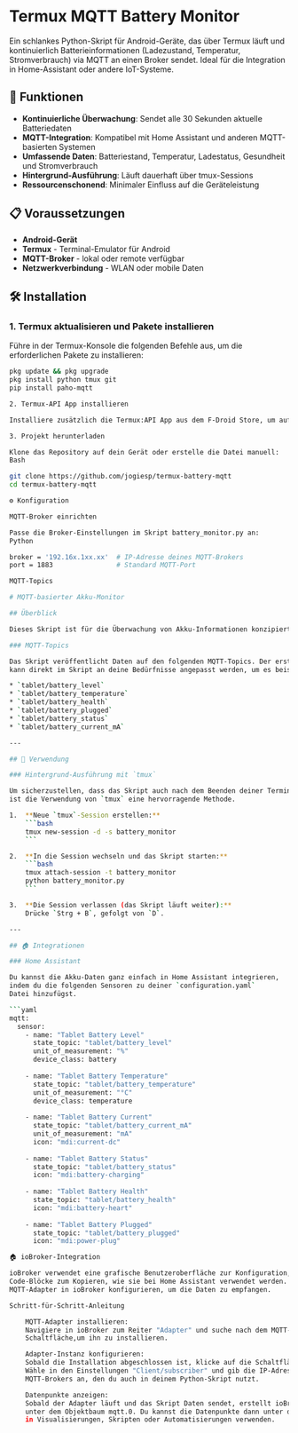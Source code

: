 # Termux MQTT Battery Monitor

Ein schlankes Python-Skript für Android-Geräte, das über Termux läuft und kontinuierlich Batterieinformationen (Ladezustand, Temperatur, Stromverbrauch) via MQTT an einen Broker sendet. Ideal für die Integration in Home-Assistant oder andere IoT-Systeme.

## 📱 Funktionen

- **Kontinuierliche Überwachung**: Sendet alle 30 Sekunden aktuelle Batteriedaten
- **MQTT-Integration**: Kompatibel mit Home Assistant und anderen MQTT-basierten Systemen
- **Umfassende Daten**: Batteriestand, Temperatur, Ladestatus, Gesundheit und Stromverbrauch
- **Hintergrund-Ausführung**: Läuft dauerhaft über tmux-Sessions
- **Ressourcenschonend**: Minimaler Einfluss auf die Geräteleistung

## 📋 Voraussetzungen

- **Android-Gerät**
- **Termux** - Terminal-Emulator für Android
- **MQTT-Broker** - lokal oder remote verfügbar
- **Netzwerkverbindung** - WLAN oder mobile Daten

## 🛠️ Installation

### 1. Termux aktualisieren und Pakete installieren

Führe in der Termux-Konsole die folgenden Befehle aus, um die erforderlichen Pakete zu installieren:

```bash
pkg update && pkg upgrade
pkg install python tmux git
pip install paho-mqtt

2. Termux-API App installieren

Installiere zusätzlich die Termux:API App aus dem F-Droid Store, um auf die Batteriedaten zugreifen zu können.

3. Projekt herunterladen

Klone das Repository auf dein Gerät oder erstelle die Datei manuell:
Bash

git clone https://github.com/jogiesp/termux-battery-mqtt
cd termux-battery-mqtt

⚙️ Konfiguration

MQTT-Broker einrichten

Passe die Broker-Einstellungen im Skript battery_monitor.py an:
Python

broker = '192.16x.1xx.xx'  # IP-Adresse deines MQTT-Brokers
port = 1883                # Standard MQTT-Port

MQTT-Topics

# MQTT-basierter Akku-Monitor

## Überblick

Dieses Skript ist für die Überwachung von Akku-Informationen konzipiert und sendet diese Daten an einen MQTT-Broker. Die gesammelten Daten umfassen den Ladestand, die Temperatur, den Zustand, den Ladezustand (ob angeschlossen), den Status und den Stromverbrauch in Milliampere (mA).

### MQTT-Topics

Das Skript veröffentlicht Daten auf den folgenden MQTT-Topics. Der erste Teil des Topic-Pfads, z. B. `tablet`,
kann direkt im Skript an deine Bedürfnisse angepasst werden, um es beispielsweise für ein Handy (`handy`) oder ein Android-Gerät (`android`) zu verwenden.

* `tablet/battery_level`
* `tablet/battery_temperature`
* `tablet/battery_health`
* `tablet/battery_plugged`
* `tablet/battery_status`
* `tablet/battery_current_mA`

---

## 🚀 Verwendung

### Hintergrund-Ausführung mit `tmux`

Um sicherzustellen, dass das Skript auch nach dem Beenden deiner Terminal-Sitzung weiterläuft,
ist die Verwendung von `tmux` eine hervorragende Methode.

1.  **Neue `tmux`-Session erstellen:**
    ```bash
    tmux new-session -d -s battery_monitor
    ```

2.  **In die Session wechseln und das Skript starten:**
    ```bash
    tmux attach-session -t battery_monitor
    python battery_monitor.py
    ```

3.  **Die Session verlassen (das Skript läuft weiter):**
    Drücke `Strg + B`, gefolgt von `D`.

---

## 🏠 Integrationen

### Home Assistant

Du kannst die Akku-Daten ganz einfach in Home Assistant integrieren,
indem du die folgenden Sensoren zu deiner `configuration.yaml`
Datei hinzufügst.

```yaml
mqtt:
  sensor:
    - name: "Tablet Battery Level"
      state_topic: "tablet/battery_level"
      unit_of_measurement: "%"
      device_class: battery
      
    - name: "Tablet Battery Temperature"
      state_topic: "tablet/battery_temperature"
      unit_of_measurement: "°C"
      device_class: temperature
      
    - name: "Tablet Battery Current"
      state_topic: "tablet/battery_current_mA"
      unit_of_measurement: "mA"
      icon: "mdi:current-dc"
      
    - name: "Tablet Battery Status"
      state_topic: "tablet/battery_status"
      icon: "mdi:battery-charging"
      
    - name: "Tablet Battery Health"
      state_topic: "tablet/battery_health"
      icon: "mdi:battery-heart"
      
    - name: "Tablet Battery Plugged"
      state_topic: "tablet/battery_plugged"
      icon: "mdi:power-plug"

🏠 ioBroker-Integration

ioBroker verwendet eine grafische Benutzeroberfläche zur Konfiguration, daher gibt es hier keine
Code-Blöcke zum Kopieren, wie sie bei Home Assistant verwendet werden. Stattdessen musst du den
MQTT-Adapter in ioBroker konfigurieren, um die Daten zu empfangen.

Schritt-für-Schritt-Anleitung

    MQTT-Adapter installieren:
    Navigiere in ioBroker zum Reiter "Adapter" und suche nach dem MQTT-Adapter. Klicke auf die
    Schaltfläche,um ihn zu installieren.

    Adapter-Instanz konfigurieren:
    Sobald die Installation abgeschlossen ist, klicke auf die Schaltfläche "Neue Instanz hinzufügen".
    Wähle in den Einstellungen "Client/subscriber" und gib die IP-Adresse und den Port deines
    MQTT-Brokers an, den du auch in deinem Python-Skript nutzt.

    Datenpunkte anzeigen:
    Sobald der Adapter läuft und das Skript Daten sendet, erstellt ioBroker automatisch Datenpunkte
    unter dem Objektbaum mqtt.0. Du kannst die Datenpunkte dann unter dem Reiter "Objekte" finden und
    in Visualisierungen, Skripten oder Automatisierungen verwenden.
